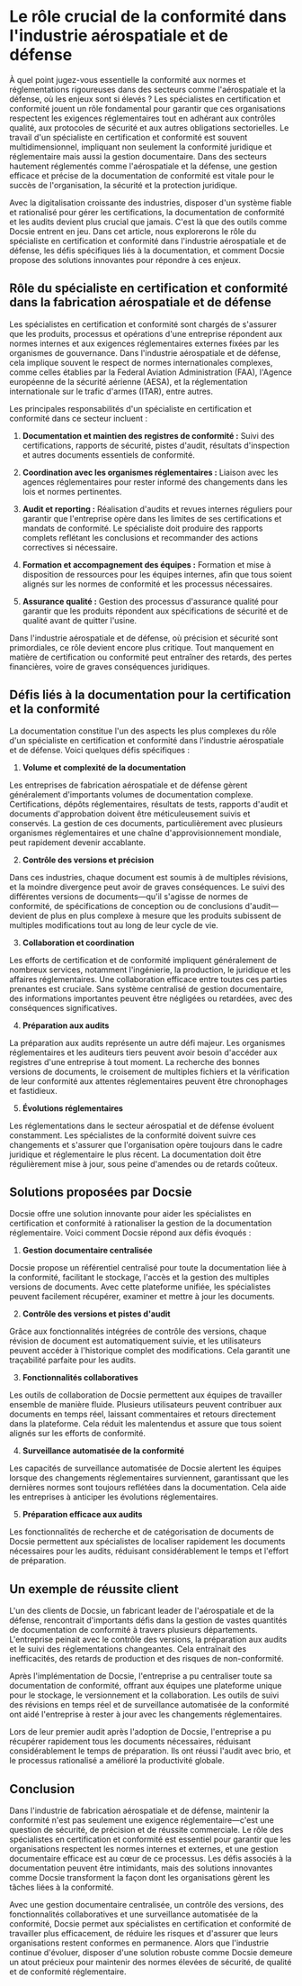 # Le rôle crucial de la conformité dans l'industrie aérospatiale et de défense

À quel point jugez-vous essentielle la conformité aux normes et réglementations rigoureuses dans des secteurs comme l'aérospatiale et la défense, où les enjeux sont si élevés ? Les spécialistes en certification et conformité jouent un rôle fondamental pour garantir que ces organisations respectent les exigences réglementaires tout en adhérant aux contrôles qualité, aux protocoles de sécurité et aux autres obligations sectorielles. Le travail d'un spécialiste en certification et conformité est souvent multidimensionnel, impliquant non seulement la conformité juridique et réglementaire mais aussi la gestion documentaire. Dans des secteurs hautement réglementés comme l'aérospatiale et la défense, une gestion efficace et précise de la documentation de conformité est vitale pour le succès de l'organisation, la sécurité et la protection juridique.

Avec la digitalisation croissante des industries, disposer d'un système fiable et rationalisé pour gérer les certifications, la documentation de conformité et les audits devient plus crucial que jamais. C'est là que des outils comme Docsie entrent en jeu. Dans cet article, nous explorerons le rôle du spécialiste en certification et conformité dans l'industrie aérospatiale et de défense, les défis spécifiques liés à la documentation, et comment Docsie propose des solutions innovantes pour répondre à ces enjeux.

## Rôle du spécialiste en certification et conformité dans la fabrication aérospatiale et de défense

Les spécialistes en certification et conformité sont chargés de s'assurer que les produits, processus et opérations d'une entreprise répondent aux normes internes et aux exigences réglementaires externes fixées par les organismes de gouvernance. Dans l'industrie aérospatiale et de défense, cela implique souvent le respect de normes internationales complexes, comme celles établies par la Federal Aviation Administration (FAA), l'Agence européenne de la sécurité aérienne (AESA), et la réglementation internationale sur le trafic d'armes (ITAR), entre autres.

Les principales responsabilités d'un spécialiste en certification et conformité dans ce secteur incluent :

1. **Documentation et maintien des registres de conformité :** Suivi des certifications, rapports de sécurité, pistes d'audit, résultats d'inspection et autres documents essentiels de conformité.

2. **Coordination avec les organismes réglementaires :** Liaison avec les agences réglementaires pour rester informé des changements dans les lois et normes pertinentes.

3. **Audit et reporting :** Réalisation d'audits et revues internes réguliers pour garantir que l'entreprise opère dans les limites de ses certifications et mandats de conformité. Le spécialiste doit produire des rapports complets reflétant les conclusions et recommander des actions correctives si nécessaire.

4. **Formation et accompagnement des équipes :** Formation et mise à disposition de ressources pour les équipes internes, afin que tous soient alignés sur les normes de conformité et les processus nécessaires.

5. **Assurance qualité :** Gestion des processus d'assurance qualité pour garantir que les produits répondent aux spécifications de sécurité et de qualité avant de quitter l'usine.

Dans l'industrie aérospatiale et de défense, où précision et sécurité sont primordiales, ce rôle devient encore plus critique. Tout manquement en matière de certification ou conformité peut entraîner des retards, des pertes financières, voire de graves conséquences juridiques.

## Défis liés à la documentation pour la certification et la conformité

La documentation constitue l'un des aspects les plus complexes du rôle d'un spécialiste en certification et conformité dans l'industrie aérospatiale et de défense. Voici quelques défis spécifiques :

1. **Volume et complexité de la documentation**

Les entreprises de fabrication aérospatiale et de défense gèrent généralement d'importants volumes de documentation complexe. Certifications, dépôts réglementaires, résultats de tests, rapports d'audit et documents d'approbation doivent être méticuleusement suivis et conservés. La gestion de ces documents, particulièrement avec plusieurs organismes réglementaires et une chaîne d'approvisionnement mondiale, peut rapidement devenir accablante.

2. **Contrôle des versions et précision**

Dans ces industries, chaque document est soumis à de multiples révisions, et la moindre divergence peut avoir de graves conséquences. Le suivi des différentes versions de documents—qu'il s'agisse de normes de conformité, de spécifications de conception ou de conclusions d'audit—devient de plus en plus complexe à mesure que les produits subissent de multiples modifications tout au long de leur cycle de vie.

3. **Collaboration et coordination**

Les efforts de certification et de conformité impliquent généralement de nombreux services, notamment l'ingénierie, la production, le juridique et les affaires réglementaires. Une collaboration efficace entre toutes ces parties prenantes est cruciale. Sans système centralisé de gestion documentaire, des informations importantes peuvent être négligées ou retardées, avec des conséquences significatives.

4. **Préparation aux audits**

La préparation aux audits représente un autre défi majeur. Les organismes réglementaires et les auditeurs tiers peuvent avoir besoin d'accéder aux registres d'une entreprise à tout moment. La recherche des bonnes versions de documents, le croisement de multiples fichiers et la vérification de leur conformité aux attentes réglementaires peuvent être chronophages et fastidieux.

5. **Évolutions réglementaires**

Les réglementations dans le secteur aérospatial et de défense évoluent constamment. Les spécialistes de la conformité doivent suivre ces changements et s'assurer que l'organisation opère toujours dans le cadre juridique et réglementaire le plus récent. La documentation doit être régulièrement mise à jour, sous peine d'amendes ou de retards coûteux.

## Solutions proposées par Docsie

Docsie offre une solution innovante pour aider les spécialistes en certification et conformité à rationaliser la gestion de la documentation réglementaire. Voici comment Docsie répond aux défis évoqués :

1. **Gestion documentaire centralisée**

Docsie propose un référentiel centralisé pour toute la documentation liée à la conformité, facilitant le stockage, l'accès et la gestion des multiples versions de documents. Avec cette plateforme unifiée, les spécialistes peuvent facilement récupérer, examiner et mettre à jour les documents.

2. **Contrôle des versions et pistes d'audit**

Grâce aux fonctionnalités intégrées de contrôle des versions, chaque révision de document est automatiquement suivie, et les utilisateurs peuvent accéder à l'historique complet des modifications. Cela garantit une traçabilité parfaite pour les audits.

3. **Fonctionnalités collaboratives**

Les outils de collaboration de Docsie permettent aux équipes de travailler ensemble de manière fluide. Plusieurs utilisateurs peuvent contribuer aux documents en temps réel, laissant commentaires et retours directement dans la plateforme. Cela réduit les malentendus et assure que tous soient alignés sur les efforts de conformité.

4. **Surveillance automatisée de la conformité**

Les capacités de surveillance automatisée de Docsie alertent les équipes lorsque des changements réglementaires surviennent, garantissant que les dernières normes sont toujours reflétées dans la documentation. Cela aide les entreprises à anticiper les évolutions réglementaires.

5. **Préparation efficace aux audits**

Les fonctionnalités de recherche et de catégorisation de documents de Docsie permettent aux spécialistes de localiser rapidement les documents nécessaires pour les audits, réduisant considérablement le temps et l'effort de préparation.

## Un exemple de réussite client

L'un des clients de Docsie, un fabricant leader de l'aérospatiale et de la défense, rencontrait d'importants défis dans la gestion de vastes quantités de documentation de conformité à travers plusieurs départements. L'entreprise peinait avec le contrôle des versions, la préparation aux audits et le suivi des réglementations changeantes. Cela entraînait des inefficacités, des retards de production et des risques de non-conformité.

Après l'implémentation de Docsie, l'entreprise a pu centraliser toute sa documentation de conformité, offrant aux équipes une plateforme unique pour le stockage, le versionnement et la collaboration. Les outils de suivi des révisions en temps réel et de surveillance automatisée de la conformité ont aidé l'entreprise à rester à jour avec les changements réglementaires.

Lors de leur premier audit après l'adoption de Docsie, l'entreprise a pu récupérer rapidement tous les documents nécessaires, réduisant considérablement le temps de préparation. Ils ont réussi l'audit avec brio, et le processus rationalisé a amélioré la productivité globale.

## Conclusion

Dans l'industrie de fabrication aérospatiale et de défense, maintenir la conformité n'est pas seulement une exigence réglementaire—c'est une question de sécurité, de précision et de réussite commerciale. Le rôle des spécialistes en certification et conformité est essentiel pour garantir que les organisations respectent les normes internes et externes, et une gestion documentaire efficace est au cœur de ce processus. Les défis associés à la documentation peuvent être intimidants, mais des solutions innovantes comme Docsie transforment la façon dont les organisations gèrent les tâches liées à la conformité.

Avec une gestion documentaire centralisée, un contrôle des versions, des fonctionnalités collaboratives et une surveillance automatisée de la conformité, Docsie permet aux spécialistes en certification et conformité de travailler plus efficacement, de réduire les risques et d'assurer que leurs organisations restent conformes en permanence. Alors que l'industrie continue d'évoluer, disposer d'une solution robuste comme Docsie demeure un atout précieux pour maintenir des normes élevées de sécurité, de qualité et de conformité réglementaire.